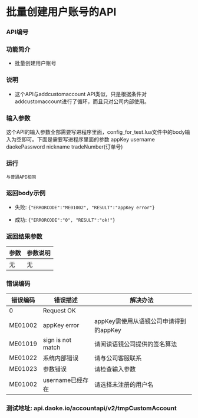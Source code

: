 批量创建用户账号的API
===============================

### API编号

### 功能简介
* 批量创建用户账号

### 说明
* 这个API与addcustomaccount API类似，只是根据条件对addcustomaccount进行了循环，而且只对公司内部使用。

### 输入参数

这个API的输入参数全部需要写进程序里面，config_for_test.lua文件中的body输入为空即可。下面是需要写进程序里面的参数
	appKey  username  daokePassword  nickname  tradeNumber(订单号)

### 运行
	与普通API相同

### 返回body示例

* 失败: `{"ERRORCODE":"ME01002", "RESULT":"appKey error"}`

* 成功: `{"ERRORCODE":"0", "RESULT":"ok!"}`

### 返回结果参数

参数                    | 参数说明
------------------------|--------------------------------
无						| 无


### 错误编码

错误编码    | 错误描述                  | 解决办法
------------|---------------------------|------------------
0           | Request OK                |
ME01002     | appKey error              | appKey需使用从语镜公司申请得到的appKey
ME01019     | sign is not match         | 请阅读语镜公司提供的签名算法
ME01022     | 系统内部错误              | 请与公司客服联系
ME01023     | 参数错误                  | 请检查输入参数
ME01002     | username已经存在          | 请选择未注册的用户名

### 测试地址: api.daoke.io/accountapi/v2/tmpCustomAccount 
